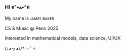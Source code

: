 ### HI ฅ^•ﻌ•^ฅ

My name is ᴊᴀᴍᴇꜱ ʙᴀᴋᴇʀ

CS & Music @ Penn 2025

Interested in mathematical models, data science, UI/UX

(ﾉ◕ヮ◕)ﾉ*:・ﾟ✧
